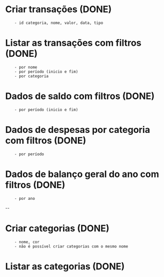 # Criar transações (DONE)

        - id categoria, nome, valor, data, tipo

# Listar as transações com filtros (DONE)

        - por nome
        - por período (inicio e fim)
        - por categoria

# Dados de saldo com filtros (DONE)

        - por período (inicio e fim)

# Dados de despesas por categoria com filtros (DONE)

        - por período

# Dados de balanço geral do ano com filtros (DONE)

        - por ano

--

# Criar categorias (DONE)

        - nome, cor
        - não é possível criar categorias com o mesmo nome

# Listar as categorias (DONE)
